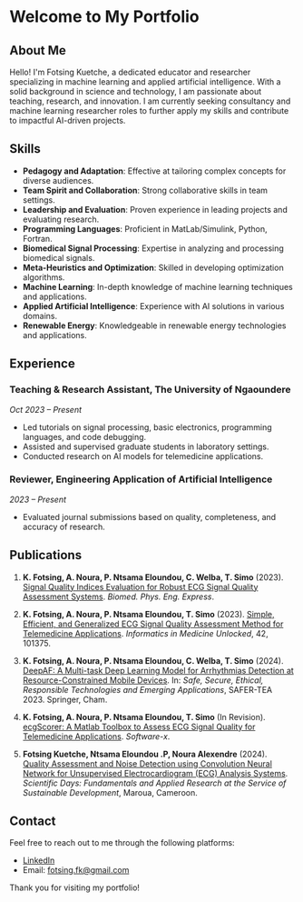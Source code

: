 # Welcome to My Portfolio

## About Me

Hello! I'm Fotsing Kuetche, a dedicated educator and researcher specializing in machine learning and applied artificial intelligence. With a solid background in science and technology, I am passionate about teaching, research, and innovation. I am currently seeking consultancy and machine learning researcher roles to further apply my skills and contribute to impactful AI-driven projects.

## Skills

- **Pedagogy and Adaptation**: Effective at tailoring complex concepts for diverse audiences.
- **Team Spirit and Collaboration**: Strong collaborative skills in team settings.
- **Leadership and Evaluation**: Proven experience in leading projects and evaluating research.
- **Programming Languages**: Proficient in MatLab/Simulink, Python, Fortran.
- **Biomedical Signal Processing**: Expertise in analyzing and processing biomedical signals.
- **Meta-Heuristics and Optimization**: Skilled in developing optimization algorithms.
- **Machine Learning**: In-depth knowledge of machine learning techniques and applications.
- **Applied Artificial Intelligence**: Experience with AI solutions in various domains.
- **Renewable Energy**: Knowledgeable in renewable energy technologies and applications.

## Experience

### Teaching & Research Assistant, The University of Ngaoundere
*Oct 2023 – Present*

- Led tutorials on signal processing, basic electronics, programming languages, and code debugging.
- Assisted and supervised graduate students in laboratory settings.
- Conducted research on AI models for telemedicine applications.

### Reviewer, Engineering Application of Artificial Intelligence
*2023 – Present*

- Evaluated journal submissions based on quality, completeness, and accuracy of research.

## Publications

1. **K. Fotsing, A. Noura, P. Ntsama Eloundou, C. Welba, T. Simo** (2023). [Signal Quality Indices Evaluation for Robust ECG Signal Quality Assessment Systems](https://doi.org/10.1088/2057-1976/ace9e0). *Biomed. Phys. Eng. Express*.

2. **K. Fotsing, A. Noura, P. Ntsama Eloundou, T. Simo** (2023). [Simple, Efficient, and Generalized ECG Signal Quality Assessment Method for Telemedicine Applications](https://doi.org/10.1016/j.imu.2023.101375). *Informatics in Medicine Unlocked*, 42, 101375.

3. **K. Fotsing, A. Noura, P. Ntsama Eloundou, C. Welba, T. Simo** (2024). [DeepAF: A Multi-task Deep Learning Model for Arrhythmias Detection at Resource-Constrained Mobile Devices](https://doi.org/10.1007/978-3-031-56396-6_19). In: *Safe, Secure, Ethical, Responsible Technologies and Emerging Applications*, SAFER-TEA 2023. Springer, Cham.

4. **K. Fotsing, A. Noura, P. Ntsama Eloundou, T. Simo** (In Revision). [ecgScorer: A Matlab Toolbox to Assess ECG Signal Quality for Telemedicine Applications](#). *Software-x*.

5. **Fotsing Kuetche, Ntsama Eloundou .P, Noura Alexendre** (2024). [Quality Assessment and Noise Detection using Convolution Neural Network for Unsupervised Electrocardiogram (ECG) Analysis Systems](#). *Scientific Days: Fundamentals and Applied Research at the Service of Sustainable Development*, Maroua, Cameroon.

## Contact

Feel free to reach out to me through the following platforms:

- [LinkedIn](https://linkedin.com/in/fkuetche)
- Email: [fotsing.fk@gmail.com](mailto:fotsing.fk@gmail.com)

Thank you for visiting my portfolio!
